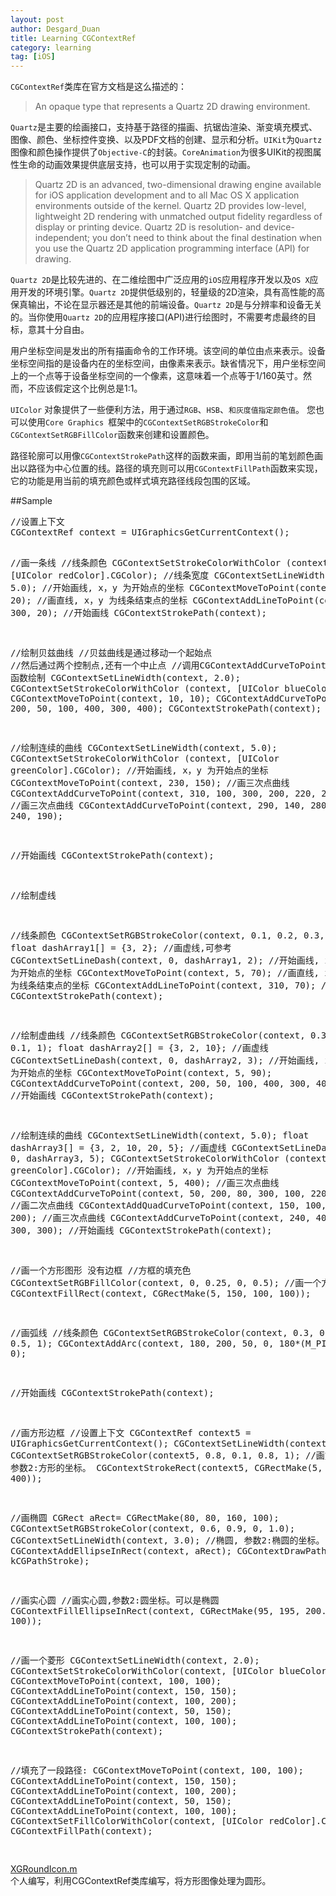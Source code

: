 ```yaml
---
layout: post
author: Desgard_Duan
title: Learning CGContextRef
category: learning
tag: [iOS]
---
```

`CGContextRef`类库在官方文档是这么描述的：
> An opaque type that represents a Quartz 2D drawing environment.

`Quartz`是主要的绘画接口，支持基于路径的描画、抗锯齿渲染、渐变填充模式、图像、颜色、坐标控件变换、以及PDF文档的创建、显示和分析。`UIKit`为`Quartz`图像和颜色操作提供了`Objective-C`的封装。`CoreAnimation`为很多UIKit的视图属性生命的动画效果提供底层支持，也可以用于实现定制的动画。

<!-- more -->

> Quartz 2D is an advanced, two-dimensional drawing engine available for iOS application development and to all Mac OS X application environments outside of the kernel. Quartz 2D provides low-level, lightweight 2D rendering with unmatched output fidelity regardless of display or printing device. Quartz 2D is resolution- and device-independent; you don’t need to think about the final destination when you use the Quartz 2D application programming interface (API) for drawing.

`Quartz 2D`是比较先进的、在二维绘图中广泛应用的`iOS`应用程序开发以及`OS X`应用开发的环境引擎。`Quartz 2D`提供低级别的，轻量级的2D渲染，具有高性能的高保真输出，不论在显示器还是其他的前端设备。`Quartz 2D`是与分辨率和设备无关的。当你使用`Quartz 2D`的应用程序接口(API)进行绘图时，不需要考虑最终的目标，意其十分自由。

用户坐标空间是发出的所有描画命令的工作环境。该空间的单位由点来表示。设备坐标空间指的是设备内在的坐标空间，由像素来表示。缺省情况下，用户坐标空间上的一个点等于设备坐标空间的一个像素，这意味着一个点等于1/160英寸。然而，不应该假定这个比例总是1:1。

`UIColor` 对象提供了一些便利方法，用于通过`RGB`、`HSB`、`和灰度值指定颜色值`。
您也可以使用`Core Graphics `框架中的`CGContextSetRGBStrokeColor`和
`CGContextSetRGBFillColor`函数来创建和设置颜色。

路径轮廓可以用像`CGContextStrokePath`这样的函数来画，即用当前的笔划颜色画出以路径为中心位置的线。路径的填充则可以用`CGContextFillPath`函数来实现，它的功能是用当前的填充颜色或样式填充路径线段包围的区域。

##Sample
<div>
<pre class="brush: applescript">
//设置上下文
CGContextRef context = UIGraphicsGetCurrentContext();

//画一条线
//线条颜色
CGContextSetStrokeColorWithColor
    (context, [UIColor redColor].CGColor);
//线条宽度
CGContextSetLineWidth(context, 5.0);
//开始画线, x，y 为开始点的坐标
CGContextMoveToPoint(context, 20, 20);
//画直线, x，y 为线条结束点的坐标
CGContextAddLineToPoint(context, 300, 20);
//开始画线
CGContextStrokePath(context); 


//绘制贝兹曲线
//贝兹曲线是通过移动一个起始点
//然后通过两个控制点,还有一个中止点
//调用CGContextAddCurveToPoint() 函数绘制
CGContextSetLineWidth(context, 2.0);
CGContextSetStrokeColorWithColor
    (context, [UIColor blueColor].CGColor);
CGContextMoveToPoint(context, 10, 10);
CGContextAddCurveToPoint(context, 200, 50, 100, 400, 300, 400);
CGContextStrokePath(context);


//绘制连续的曲线
CGContextSetLineWidth(context, 5.0);
CGContextSetStrokeColorWithColor
    (context, [UIColor greenColor].CGColor);
//开始画线, x，y 为开始点的坐标
CGContextMoveToPoint(context, 230, 150);
//画三次点曲线
CGContextAddCurveToPoint(context, 310, 100, 300, 200, 220, 220);
//画三次点曲线
CGContextAddCurveToPoint(context, 290, 140, 280, 180, 240, 190);

//开始画线
CGContextStrokePath(context);


//绘制虚线

//线条颜色
CGContextSetRGBStrokeColor(context, 0.1, 0.2, 0.3, 1);
float dashArray1[] = {3, 2};
//画虚线,可参考
CGContextSetLineDash(context, 0, dashArray1, 2);
//开始画线, x，y 为开始点的坐标
CGContextMoveToPoint(context, 5, 70);
//画直线, x，y 为线条结束点的坐标
CGContextAddLineToPoint(context, 310, 70);
//开始画线
CGContextStrokePath(context);

//绘制虚曲线
//线条颜色
CGContextSetRGBStrokeColor(context, 0.3, 0.2, 0.1, 1);
float dashArray2[] = {3, 2, 10};
//画虚线
CGContextSetLineDash(context, 0, dashArray2, 3);
//开始画线, x，y 为开始点的坐标
CGContextMoveToPoint(context, 5, 90);
CGContextAddCurveToPoint(context, 200, 50, 100, 400, 300, 400);
//开始画线
CGContextStrokePath(context);



//绘制连续的曲线
CGContextSetLineWidth(context, 5.0);
float dashArray3[] = {3, 2, 10, 20, 5};
//画虚线
CGContextSetLineDash(context, 0, dashArray3, 5);
CGContextSetStrokeColorWithColor
    (context, [UIColor greenColor].CGColor);
//开始画线, x，y 为开始点的坐标
CGContextMoveToPoint(context, 5, 400);
//画三次点曲线
CGContextAddCurveToPoint(context, 50, 200, 80, 300, 100, 220);
//画二次点曲线
CGContextAddQuadCurveToPoint(context, 150, 100, 200, 200);
//画三次点曲线
CGContextAddCurveToPoint(context, 240, 400, 10, 50, 300, 300);
//开始画线
CGContextStrokePath(context);



//画一个方形图形 没有边框
//方框的填充色
CGContextSetRGBFillColor(context, 0, 0.25, 0, 0.5); 
//画一个方框
CGContextFillRect(context, CGRectMake(5, 150, 100, 100)); 

//画弧线
//线条颜色
CGContextSetRGBStrokeColor(context, 0.3, 0.4, 0.5, 1);
CGContextAddArc(context, 180, 200, 50, 0, 180*(M_PI/180), 0);

//开始画线
CGContextStrokePath(context);

//画方形边框
//设置上下文
CGContextRef context5 = UIGraphicsGetCurrentContext(); 
CGContextSetLineWidth(context5, 3.0);
CGContextSetRGBStrokeColor(context5, 0.8, 0.1, 0.8, 1);
//画方形边框, 参数2:方形的坐标。
CGContextStrokeRect(context5, CGRectMake(5, 5, 300, 400));


//画椭圆
CGRect aRect= CGRectMake(80, 80, 160, 100);
CGContextSetRGBStrokeColor(context, 0.6, 0.9, 0, 1.0);
CGContextSetLineWidth(context, 3.0);
//椭圆, 参数2:椭圆的坐标。
CGContextAddEllipseInRect(context, aRect); 
CGContextDrawPath(context, kCGPathStroke);

//画实心圆
//画实心圆,参数2:圆坐标。可以是椭圆
CGContextFillEllipseInRect(context,
    CGRectMake(95, 195, 200.0, 100));

//画一个菱形
CGContextSetLineWidth(context, 2.0);
CGContextSetStrokeColorWithColor(context,
    [UIColor blueColor].CGColor);
CGContextMoveToPoint(context, 100, 100);
CGContextAddLineToPoint(context, 150, 150);
CGContextAddLineToPoint(context, 100, 200);
CGContextAddLineToPoint(context, 50, 150);
CGContextAddLineToPoint(context, 100, 100);
CGContextStrokePath(context);

//填充了一段路径:
CGContextMoveToPoint(context, 100, 100);
CGContextAddLineToPoint(context, 150, 150);
CGContextAddLineToPoint(context, 100, 200);
CGContextAddLineToPoint(context, 50, 150);
CGContextAddLineToPoint(context, 100, 100);
CGContextSetFillColorWithColor(context,
    [UIColor redColor].CGColor);
CGContextFillPath(context);

</pre>
</div>

[XGRoundIcon.m](#)<br />
个人编写，利用CGContextRef类库编写，将方形图像处理为圆形。



